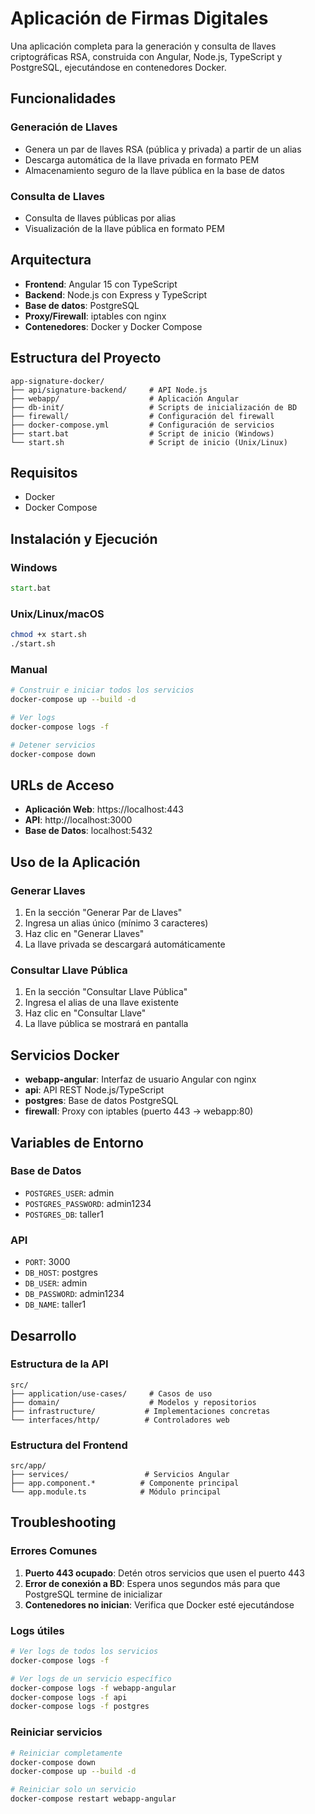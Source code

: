# Aplicación de Firmas Digitales

Una aplicación completa para la generación y consulta de llaves criptográficas RSA, construida con Angular, Node.js, TypeScript y PostgreSQL, ejecutándose en contenedores Docker.

## Funcionalidades

### Generación de Llaves
- Genera un par de llaves RSA (pública y privada) a partir de un alias
- Descarga automática de la llave privada en formato PEM
- Almacenamiento seguro de la llave pública en la base de datos

### Consulta de Llaves
- Consulta de llaves públicas por alias
- Visualización de la llave pública en formato PEM

## Arquitectura

- **Frontend**: Angular 15 con TypeScript
- **Backend**: Node.js con Express y TypeScript
- **Base de datos**: PostgreSQL
- **Proxy/Firewall**: iptables con nginx
- **Contenedores**: Docker y Docker Compose

## Estructura del Proyecto

```
app-signature-docker/
├── api/signature-backend/     # API Node.js
├── webapp/                    # Aplicación Angular
├── db-init/                   # Scripts de inicialización de BD
├── firewall/                  # Configuración del firewall
├── docker-compose.yml         # Configuración de servicios
├── start.bat                  # Script de inicio (Windows)
└── start.sh                   # Script de inicio (Unix/Linux)
```

## Requisitos

- Docker
- Docker Compose

## Instalación y Ejecución

### Windows
```cmd
start.bat
```

### Unix/Linux/macOS
```bash
chmod +x start.sh
./start.sh
```

### Manual
```bash
# Construir e iniciar todos los servicios
docker-compose up --build -d

# Ver logs
docker-compose logs -f

# Detener servicios
docker-compose down
```

## URLs de Acceso

- **Aplicación Web**: https://localhost:443
- **API**: http://localhost:3000
- **Base de Datos**: localhost:5432

## Uso de la Aplicación

### Generar Llaves
1. En la sección "Generar Par de Llaves"
2. Ingresa un alias único (mínimo 3 caracteres)
3. Haz clic en "Generar Llaves"
4. La llave privada se descargará automáticamente

### Consultar Llave Pública
1. En la sección "Consultar Llave Pública"
2. Ingresa el alias de una llave existente
3. Haz clic en "Consultar Llave"
4. La llave pública se mostrará en pantalla

## Servicios Docker

- **webapp-angular**: Interfaz de usuario Angular con nginx
- **api**: API REST Node.js/TypeScript
- **postgres**: Base de datos PostgreSQL
- **firewall**: Proxy con iptables (puerto 443 → webapp:80)

## Variables de Entorno

### Base de Datos
- `POSTGRES_USER`: admin
- `POSTGRES_PASSWORD`: admin1234
- `POSTGRES_DB`: taller1

### API
- `PORT`: 3000
- `DB_HOST`: postgres
- `DB_USER`: admin
- `DB_PASSWORD`: admin1234
- `DB_NAME`: taller1

## Desarrollo

### Estructura de la API
```
src/
├── application/use-cases/     # Casos de uso
├── domain/                    # Modelos y repositorios
├── infrastructure/           # Implementaciones concretas
└── interfaces/http/          # Controladores web
```

### Estructura del Frontend
```
src/app/
├── services/                 # Servicios Angular
├── app.component.*          # Componente principal
└── app.module.ts            # Módulo principal
```

## Troubleshooting

### Errores Comunes

1. **Puerto 443 ocupado**: Detén otros servicios que usen el puerto 443
2. **Error de conexión a BD**: Espera unos segundos más para que PostgreSQL termine de inicializar
3. **Contenedores no inician**: Verifica que Docker esté ejecutándose

### Logs útiles
```bash
# Ver logs de todos los servicios
docker-compose logs -f

# Ver logs de un servicio específico
docker-compose logs -f webapp-angular
docker-compose logs -f api
docker-compose logs -f postgres
```

### Reiniciar servicios
```bash
# Reiniciar completamente
docker-compose down
docker-compose up --build -d

# Reiniciar solo un servicio
docker-compose restart webapp-angular
```
